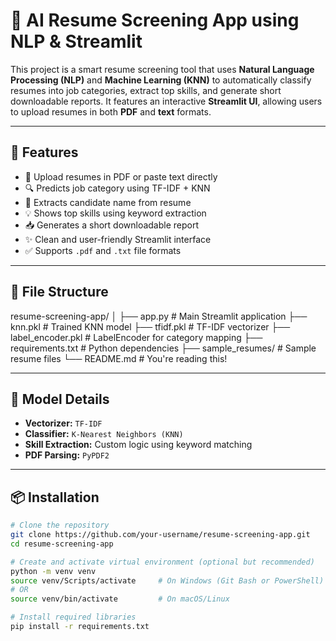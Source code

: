 # 🤖 AI Resume Screening App using NLP & Streamlit

This project is a smart resume screening tool that uses **Natural Language Processing (NLP)** and **Machine Learning (KNN)** to automatically classify resumes into job categories, extract top skills, and generate short downloadable reports. It features an interactive **Streamlit UI**, allowing users to upload resumes in both **PDF** and **text** formats.

---

## 🚀 Features

- 📄 Upload resumes in PDF or paste text directly
- 🔍 Predicts job category using TF-IDF + KNN
- 👤 Extracts candidate name from resume
- 💡 Shows top skills using keyword extraction
- 📥 Generates a short downloadable report
- ✨ Clean and user-friendly Streamlit interface
- ✅ Supports `.pdf` and `.txt` file formats

---

## 📂 File Structure
resume-screening-app/
│
├── app.py # Main Streamlit application
├── knn.pkl # Trained KNN model
├── tfidf.pkl # TF-IDF vectorizer
├── label_encoder.pkl # LabelEncoder for category mapping
├── requirements.txt # Python dependencies
├── sample_resumes/ # Sample resume files
└── README.md # You're reading this!

---

## 🧠 Model Details

- **Vectorizer:** `TF-IDF`
- **Classifier:** `K-Nearest Neighbors (KNN)`
- **Skill Extraction:** Custom logic using keyword matching
- **PDF Parsing:** `PyPDF2`

---

## 📦 Installation

```bash
# Clone the repository
git clone https://github.com/your-username/resume-screening-app.git
cd resume-screening-app

# Create and activate virtual environment (optional but recommended)
python -m venv venv
source venv/Scripts/activate     # On Windows (Git Bash or PowerShell)
# OR
source venv/bin/activate         # On macOS/Linux

# Install required libraries
pip install -r requirements.txt

